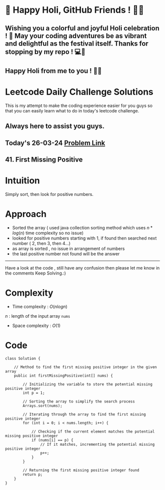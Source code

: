 # 🎉 Happy Holi, GitHub Friends ! 🌈🎨

## Wishing you a colorful and joyful Holi celebration ! 🥳 May your coding adventures be as vibrant and delightful as the festival itself. Thanks for stopping by my repo ! 💻🌟

## Happy Holi from me to you ! 🎊🎉

# Leetcode Daily Challenge Solutions

This is my attempt to make the coding experience easier for you guys so that you can easily learn what to do in today's leetcode challenge.

## Always here to assist you guys.

## Today's 26-03-24 [Problem Link](https://leetcode.com/problems/first-missing-positive/description/?envType=daily-question&envId=2024-03-26)
## 41. First Missing Positive

# Intuition
<!-- Describe your first thoughts on how to solve this problem. -->
Simply sort, then look for positive numbers.

# Approach
<!-- Describe your approach to solving the problem. -->
- Sorted the array ( used java collection sorting method which uses $n*log(n)$ time complexity so no issue)
- looked for positive numbers starting with 1, if found then searched next number ( 2, then 3, then 4...) 
- as array is sorted , no issue in arrangement of numbers
- the last positive number not found will be the answer

--- 
Have a look at the code , still have any confusion then please let me know in the comments
Keep Solving.:)

# Complexity
- Time complexity : $O(n log n)$
<!-- Add your time complexity here, e.g. $$O(n)$$ -->
$n$ :  length of the input array `nums`
- Space complexity : $O(1)$
<!-- Add your space complexity here, e.g. $$O(n)$$ -->

# Code
```
class Solution {

    // Method to find the first missing positive integer in the given array
    public int firstMissingPositive(int[] nums) {

        // Initializing the variable to store the potential missing positive integer
        int p = 1;

        // Sorting the array to simplify the search process
        Arrays.sort(nums);

        // Iterating through the array to find the first missing positive integer
        for (int i = 0; i < nums.length; i++) {
          
            // Checking if the current element matches the potential missing positive integer
            if (nums[i] == p) {
                // If it matches, incrementing the potential missing positive integer
                p++;
            }
        }

        // Returning the first missing positive integer found
        return p;
    }
}

```